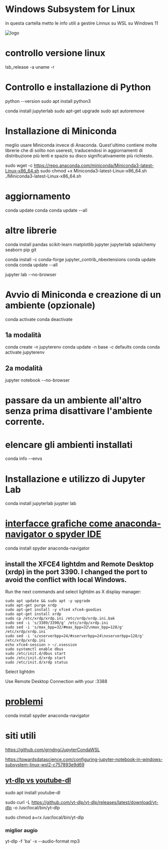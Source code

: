 # Windows Subsystem for Linux 

in questa cartella metto le info utili a gestire Linnux su WSL su Windows 11


![logo](https://www.somagnews.com/wp-content/uploads/2021/10/Microsoft-10-696x261.jpg)

# controllo versione linux
lsb_release -a
uname -r

# Controllo e installazione di Python 
python --version
sudo apt install python3


conda install jupyterlab
sudo apt-get upgrade
sudo apt autoremove


# Installazione di Miniconda 
 meglio usare Miniconda invece di Anaconda. Quest'ultimo contiene molte librerie che di solito non useresti, traducendosi in aggiornamenti di distribuzione più lenti e spazio su disco significativamente più richiesto. 
 
sudo wget -c https://repo.anaconda.com/miniconda/Miniconda3-latest-Linux-x86_64.sh
sudo chmod +x Miniconda3-latest-Linux-x86_64.sh
./Miniconda3-latest-Linux-x86_64.sh


# aggiornamento
conda update conda 
conda update --all 


# altre librerie 

conda install pandas scikit-learn matplotlib jupyter jupyterlab sqlalchemy seaborn pip git 

conda install -c conda-forge jupyter_contrib_nbextensions 
conda update conda 
conda update --all 


jupyter lab --no-browser 



# Avvio di Miniconda e creazione di un ambiente (opzionale) 
conda activate
conda deactivate

## 1a modalità
conda create -n jupyterenv
conda update -n base -c defaults conda
conda activate jupyterenv

## 2a modalità
jupyter notebook --no-browser 


# passare da un ambiente all'altro senza prima disattivare l'ambiente corrente. 

# elencare gli ambienti installati
conda info --envs

# Installazione e utilizzo di Jupyter Lab 
conda install jupyterlab
juypter lab

#  [interfacce grafiche come anaconda-navigator o spyder IDE](https://towardsdatascience.com/configuring-jupyter-notebook-in-windows-subsystem-linux-wsl2-c757893e9d69)
conda install spyder anaconda-navigator 

## install the XFCE4 lightdm and Remote Desktop (xrdp) in the port 3390. I changed the port to avoid the conflict with local Windows.

Run the next commands and select lightdm as X display manager:

	sudo apt update && sudo apt -y upgrade
	sudo apt-get purge xrdp
	sudo apt-get install -y xfce4 xfce4-goodies
	sudo apt-get install xrdp
	sudo cp /etc/xrdp/xrdp.ini /etc/xrdp/xrdp.ini.bak
	sudo sed -i 's/3389/3390/g' /etc/xrdp/xrdp.ini
	sudo sed -i 's/max_bpp=32/#max_bpp=32\nmax_bpp=128/g' /etc/xrdp/xrdp.ini
	sudo sed -i 's/xserverbpp=24/#xserverbpp=24\nxserverbpp=128/g' /etc/xrdp/xrdp.ini
	echo xfce4-session > ~/.xsession
	sudo systemctl enable dbus
	sudo /etc/init.d/dbus start
	sudo /etc/init.d/xrdp start
	sudo /etc/init.d/xrdp status

Select lightdm

Use Remote Desktop Connection with your <IP Address>:3388

# [problemi](https://towardsdatascience.com/configuring-jupyter-notebook-in-windows-subsystem-linux-wsl2-c757893e9d69)

conda install spyder anaconda-navigator 

# siti utili

https://github.com/grndng/JupyterCondaWSL

https://towardsdatascience.com/configuring-jupyter-notebook-in-windows-subsystem-linux-wsl2-c757893e9d69

## [yt-dlp vs youtube-dl](https://linuxconfig.org/yt-dlp-vs-youtube-dl)
	
sudo apt install youtube-dl
	
sudo curl -L https://github.com/yt-dlp/yt-dlp/releases/latest/download/yt-dlp -o /usr/local/bin/yt-dlp
	
sudo chmod a+rx /usr/local/bin/yt-dlp
	
### miglior augio
	
yt-dlp -f 'ba' -x --audio-format mp3 
